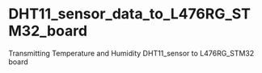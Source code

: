 # DHT11_sensor_data_to_L476RG_STM32_board
Transmitting Temperature and Humidity DHT11_sensor to L476RG_STM32 board
